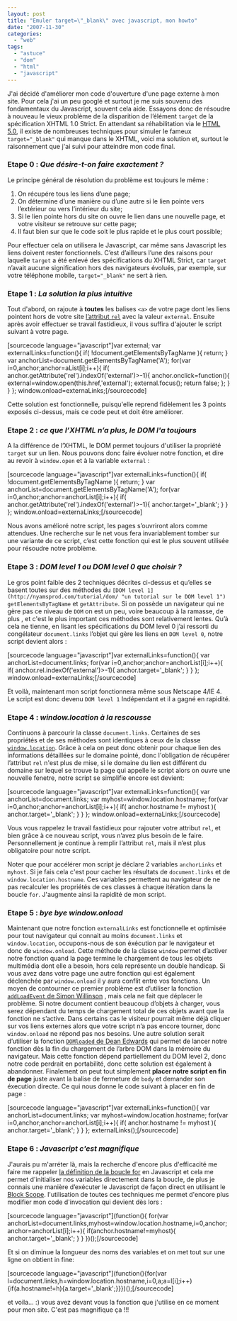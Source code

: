 ```yaml
---
layout: post
title: "Emuler target=\"_blank\" avec javascript, mon howto"
date: "2007-11-30"
categories: 
  - "web"
tags: 
  - "astuce"
  - "dom"
  - "html"
  - "javascript"
---
```


J'ai décidé d'améliorer mon code d'ouverture d'une page externe à mon site. Pour cela j'ai un peu googlé et surtout je me suis souvenu des fondamentaux du Javascript, souvent cela aide. Essayons donc de résoudre à nouveau le vieux problème de la disparition de l’élément `target` de la spécification XHTML 1.0 Strict. En attendant sa réhabilitation via le [HTML 5.0](http://www.whatwg.org/specs/web-apps/current-work/multipage/ "Le Draft du HTML 5.0"), il existe de nombreuses techniques pour simuler le fameux `target="_blank"` qui manque dans le XHTML, voici ma solution et, surtout le raisonnement que j'ai suivi pour atteindre mon code final.

### Etape 0 : _Que désire-t-on faire exactement ?_

Le principe général de résolution du problème est toujours le même :

1. On récupére tous les liens d’une page;
2. On détermine d’une manière ou d’une autre si le lien pointe vers l’extérieur ou vers l’intérieur du site;
3. Si le lien pointe hors du site on ouvre le lien dans une nouvelle page, et votre visiteur se retrouve sur cette page;
4. Il faut bien sur que le code soit le plus rapide et le plus court possible;

Pour effectuer cela on utilisera le Javascript, car même sans Javascript les liens doivent rester fonctionnels. C’est d’ailleurs l’une des raisons pour laquelle `target` a été enlevé des spécifications du XHTML Strict, car `target` n’avait aucune signification hors des navigateurs évolués, par exemple, sur votre téléphone mobile, `target="_blank"` ne sert à rien.

### Etape 1 : _La solution la plus intuitive_

Tout d'abord, on rajoute à **toutes** les balises `<a>` de votre page dont les liens pointent hors de votre site [l’attribut `rel`](http://www.la-grange.net/w3c/html4.01/struct/links.html#adef-rel "la défintion de l'attribut rel et pourquoi il est important") avec la valeur `external`. Ensuite après avoir effectuer se travail fastidieux, il vous suffira d'ajouter le script suivant à votre page.

\[sourcecode language="javascript"\]var external; var externalLinks=function(){ if( !document.getElementsByTagName ){ return; } var anchorList=document.getElementsByTagName('A'); for(var i=0,anchor;anchor=aList\[i\];i++){ if( anchor.getAttribute('rel').indexOf('external')>-1){ anchor.onclick=function(){ external=window.open(this.href,'external'); external.focus(); return false; }; } } }; window.onload=externaLinks;\[/sourcecode\]

Cette solution est fonctionnelle, puisqu'elle reprend fidèlement les 3 points exposés ci-dessus, mais ce code peut et doit être améliorer.

### Etape 2 : _ce que l’XHTML n’a plus, le DOM l'a toujours_

A la différence de l’XHTML, le DOM permet toujours d'utiliser la propriété `target` sur un lien. Nous pouvons donc faire évoluer notre fonction, et dire au revoir à `window.open` et à la variable `external` :

\[sourcecode language="javascript"\]var externalLinks=function(){ if( !document.getElementsByTagName ){ return; } var anchorList=document.getElementsByTagName('A'); for(var i=0,anchor;anchor=anchorList\[i\];i++){ if( anchor.getAttribute('rel').indexOf('external')>-1){ anchor.target='\_blank'; } } }; window.onload=externaLinks;\[/sourcecode\]

Nous avons amélioré notre script, les pages s’ouvriront alors comme attendues. Une recherche sur le net vous fera invariablement tomber sur une variante de ce script, c’est cette fonction qui est le plus souvent utilisée pour résoudre notre problème.

### Etape 3 : _DOM level 1 ou DOM level 0 que choisir ?_

Le gros point faible des 2 techniques décrites ci-dessus et qu’elles se basent toutes sur des méthodes du `[DOM level 1](http://nyamsprod.com/tutorial/dom/ "un tutorial sur le DOM level 1")` `getElementsByTagName` et `getAttribute`. Si on possède un navigateur qui ne gère pas ce niveau de `DOM` on est un peu, voire beaucoup à la ramasse, de plus , et c'est le plus important ces méthodes sont relativement lentes. Qu’à cela ne tienne, en lisant les spécifications du DOM level 0 j’ai ressorti du congélateur `document.links` l’objet qui gère les liens en `DOM level 0`, notre script devient alors :

\[sourcecode language="javascript"\]var externalLinks=function(){ var anchorList=document.links; for(var i=0,anchor;anchor=anchorList\[i\];i++){ if( anchor.rel.indexOf('external')>-1){ anchor.target='\_blank'; } } }; window.onload=externaLinks;\[/sourcecode\]

Et voilà, maintenant mon script fonctionnera même sous Netscape 4/IE 4. Le script est donc devenu `DOM level 1` Indépendant et il a gagné en rapidité.

### Etape 4 : _window.location à la rescousse_

Continuons à parcourir la classe `document.links`. Certaines de ses propriétés et de ses méthodes sont identiques à ceux de la classe [`window.location`](/qsparser.html "les propriétés et les méthodes de la classe window.location"). Grâce à cela on peut donc obtenir pour chaque lien des informations détaillées sur le domaine pointé, donc l'obligation de récupérer l’attribut `rel` n'est plus de mise, si le domaine du lien est différent du domaine sur lequel se trouve la page qui appelle le script alors on ouvre une nouvelle fenetre, notre script se simplifie encore est devient:

\[sourcecode language="javascript"\]var externalLinks=function(){ var anchorList=document.links; var myhost=window.location.hostname; for(var i=0,anchor;anchor=anchorList\[i\];i++){ if( anchor.hostname != myhost ){ anchor.target='\_blank'; } } }; window.onload=externaLinks;\[/sourcecode\]

Vous vous rappelez le travail fastidieux pour rajouter votre attribut `rel`, et bien grâce à ce nouveau script, vous n’avez plus besoin de le faire. Personnellement je continue à remplir l’attribut `rel`, mais il n’est plus obligatoire pour notre script.

Noter que pour accélérer mon script je déclare 2 variables `anchorLinks` et `myhost`. Si je fais cela c'est pour cacher les résultats de `document.links` et de `window.location.hostname`. Ces variables permettent au navigateur de ne pas recalculer les propriétés de ces classes à chaque itération dans la boucle `for`. J'augmente ainsi la rapidité de mon script.

### Etape 5 : _bye bye window.onload_

Maintenant que notre fonction `externalLinks` est fonctionnelle et optimisée pour tout navigateur qui connait au moins `document.links` et `window.location`, occupons-nous de son éxécution par le navigateur et donc de `window.onload`. Cette méthode de la classe `window` permet d’activer notre fonction quand la page termine le chargement de tous les objets multimédia dont elle a besoin, hors cela représente un double handicap. Si vous avez dans votre page une autre fonction qui est également déclenchée par `window.onload` il y aura conflit entre vos fonctions. Un moyen de contourner ce premier problème est d’utiliser la fonction [`addLoadEvent` de Simon Willinson](http://simonwillison.net/2004/May/26/addLoadEvent/ "l'article de base de la fonction") , mais cela ne fait que déplacer le problème. Si notre document contient beaucoup d’objets à charger, vous serez dépendant du temps de chargement total de ces objets avant que la fonction ne s’active. Dans certains cas le visiteur pourrait même déjà cliquer sur vos liens externes alors que votre script n’a pas encore tourner, donc `window.onload` ne répond pas nos besoins. Une autre solution serait d’utiliser la fonction [`DOMloaded` de Dean Edwards](http://dean.edwards.name/weblog/2005/09/busted/ "l'histoire de DOMloaded commence ici") qui permet de lancer notre fonction dès la fin du chargement de l’arbre DOM dans la mémoire du navigateur. Mais cette fonction dépend partiellement du DOM level 2, donc notre code perdrait en portabilité, donc cette solution est également à abandonner. Finalement on peut tout simplement **placer notre script en fin de page** juste avant la balise de fermeture de `body` et demander son éxecution directe. Ce qui nous donne le code suivant à placer en fin de page :

\[sourcecode language="javascript"\]var externalLinks=function(){ var anchorList=document.links; var myhost=window.location.hostname; for(var i=0,anchor;anchor=anchorList\[i\];i++){ if( anchor.hostname != myhost ){ anchor.target='\_blank'; } } }; externalLinks();\[/sourcecode\]

### Etape 6 : _Javascript c'est magnifique_

J'aurais pu m'arréter là, mais la recherche d'encore plus d'efficacité me faire me rappeler [la définition de la boucle for](http://developer.mozilla.org/fr/docs/Guide_JavaScript_1.5:Boucles:L'instruction_for "Ce que l'on peut faire avec la boucle for en Javascript") en Javascript et cela me permet d'initialiser nos variables directement dans la boucle, de plus je connais une manière d’exécuter le Javascript de façon direct en utilisant le [Block Scope](http://weblog.raganwald.com/2007/08/block-structured-javascript.html "le Block Scope Expliqué"). l'utilisation de toutes ces techniques me permet d'encore plus modifier mon code d'invocation qui devient dès lors :

\[sourcecode language="javascript"\](function(){ for(var anchorList=document.links,myhost=window.location.hostname,i=0,anchor;anchor=anchorList\[i\];i++){ if(anchor.hostname!=myhost){ anchor.target='\_blank'; } } })();\[/sourcecode\]

Et si on diminue la longueur des noms des variables et on met tout sur une ligne on obtient in fine:

\[sourcecode language="javascript"\](function(){for(var l=document.links,h=window.location.hostname,i=0,a;a=l\[i\];i++){if(a.hostname!=h){a.target='\_blank';}}})();\[/sourcecode\]

et voila… :) vous avez devant vous la fonction que j'utilise en ce moment pour mon site. C'est pas magnifique ça !!!
